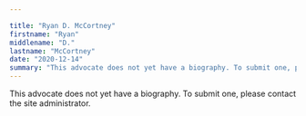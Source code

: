 ```yaml
---

title: "Ryan D. McCortney"
firstname: "Ryan"
middlename: "D."
lastname: "McCortney"
date: "2020-12-14"
summary: "This advocate does not yet have a biography. To submit one, please contact the site administrator."
---
```

This advocate does not yet have a biography. To submit one, please contact the site administrator.

